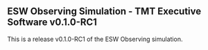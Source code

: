 ## ESW Observing Simulation - TMT Executive Software v0.1.0-RC1

This is a release v0.1.0-RC1 of the ESW Observing simulation.
